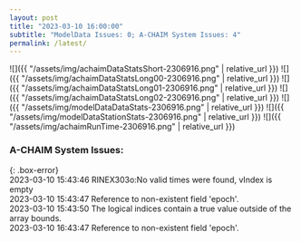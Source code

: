 ```yaml
---
layout: post
title: "2023-03-10 16:00:00"
subtitle: "ModelData Issues: 0; A-CHAIM System Issues: 4"
permalink: /latest/
---
```


![]({{ "/assets/img/achaimDataStatsShort-2306916.png" | relative_url }})
![]({{ "/assets/img/achaimDataStatsLong00-2306916.png" | relative_url }})
![]({{ "/assets/img/achaimDataStatsLong01-2306916.png" | relative_url }})
![]({{ "/assets/img/achaimDataStatsLong02-2306916.png" | relative_url }})
![]({{ "/assets/img/modelDataDataStats-2306916.png" | relative_url }})
![]({{ "/assets/img/modelDataStationStats-2306916.png" | relative_url }})
![]({{ "/assets/img/achaimRunTime-2306916.png" | relative_url }})


### A-CHAIM System Issues:  
  
{: .box-error}  
2023-03-10 15:43:46 RINEX303o:No valid times were found, vIndex is empty  
2023-03-10 15:43:47 Reference to non-existent field 'epoch'.  
2023-03-10 15:43:50 The logical indices contain a true value outside of the array bounds.  
2023-03-10 16:43:47 Reference to non-existent field 'epoch'.  
